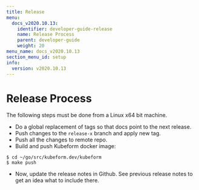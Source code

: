 ```yaml
---
title: Release
menu:
  docs_v2020.10.13:
    identifier: developer-guide-release
    name: Release Process
    parent: developer-guide
    weight: 20
menu_name: docs_v2020.10.13
section_menu_id: setup
info:
  version: v2020.10.13
---
```


# Release Process

The following steps must be done from a Linux x64 bit machine.

- Do a global replacement of tags so that docs point to the next release.
- Push changes to the `release-x` branch and apply new tag.
- Push all the changes to remote repo.
- Build and push Kubeform docker image:
```console
$ cd ~/go/src/kubeform.dev/kubeform
$ make push
```

- Now, update the release notes in Github. See previous release notes to get an idea what to include there.
